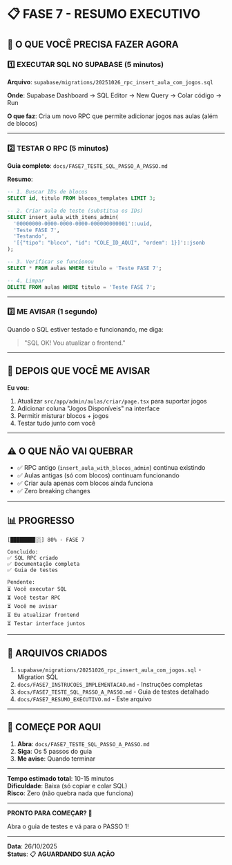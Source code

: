 # 📋 FASE 7 - RESUMO EXECUTIVO

## 🎯 O QUE VOCÊ PRECISA FAZER AGORA

### 1️⃣ **EXECUTAR SQL NO SUPABASE** (5 minutos)

**Arquivo**: `supabase/migrations/20251026_rpc_insert_aula_com_jogos.sql`

**Onde**: Supabase Dashboard → SQL Editor → New Query → Colar código → Run

**O que faz**: Cria um novo RPC que permite adicionar jogos nas aulas (além de blocos)

---

### 2️⃣ **TESTAR O RPC** (5 minutos)

**Guia completo**: `docs/FASE7_TESTE_SQL_PASSO_A_PASSO.md`

**Resumo**:
```sql
-- 1. Buscar IDs de blocos
SELECT id, titulo FROM blocos_templates LIMIT 3;

-- 2. Criar aula de teste (substitua os IDs)
SELECT insert_aula_with_itens_admin(
  '00000000-0000-0000-0000-000000000001'::uuid,
  'Teste FASE 7',
  'Testando',
  '[{"tipo": "bloco", "id": "COLE_ID_AQUI", "ordem": 1}]'::jsonb
);

-- 3. Verificar se funcionou
SELECT * FROM aulas WHERE titulo = 'Teste FASE 7';

-- 4. Limpar
DELETE FROM aulas WHERE titulo = 'Teste FASE 7';
```

---

### 3️⃣ **ME AVISAR** (1 segundo)

Quando o SQL estiver testado e funcionando, me diga:

> "SQL OK! Vou atualizar o frontend."

---

## 🔄 DEPOIS QUE VOCÊ ME AVISAR

**Eu vou:**
1. Atualizar `src/app/admin/aulas/criar/page.tsx` para suportar jogos
2. Adicionar coluna "Jogos Disponíveis" na interface
3. Permitir misturar blocos + jogos
4. Testar tudo junto com você

---

## ⚠️ O QUE NÃO VAI QUEBRAR

- ✅ RPC antigo (`insert_aula_with_blocos_admin`) continua existindo
- ✅ Aulas antigas (só com blocos) continuam funcionando
- ✅ Criar aula apenas com blocos ainda funciona
- ✅ Zero breaking changes

---

## 📊 PROGRESSO

```
[████████░░] 80% - FASE 7

Concluído:
✅ SQL RPC criado
✅ Documentação completa
✅ Guia de testes

Pendente:
⏳ Você executar SQL
⏳ Você testar RPC
⏳ Você me avisar
⏳ Eu atualizar frontend
⏳ Testar interface juntos
```

---

## 📁 ARQUIVOS CRIADOS

1. `supabase/migrations/20251026_rpc_insert_aula_com_jogos.sql` - Migration SQL
2. `docs/FASE7_INSTRUCOES_IMPLEMENTACAO.md` - Instruções completas
3. `docs/FASE7_TESTE_SQL_PASSO_A_PASSO.md` - Guia de testes detalhado
4. `docs/FASE7_RESUMO_EXECUTIVO.md` - Este arquivo

---

## 🚀 COMEÇE POR AQUI

1. **Abra**: `docs/FASE7_TESTE_SQL_PASSO_A_PASSO.md`
2. **Siga**: Os 5 passos do guia
3. **Me avise**: Quando terminar

---

**Tempo estimado total**: 10-15 minutos  
**Dificuldade**: Baixa (só copiar e colar SQL)  
**Risco**: Zero (não quebra nada que funciona)

---

**PRONTO PARA COMEÇAR? 🎯**

Abra o guia de testes e vá para o PASSO 1!

---

**Data**: 26/10/2025  
**Status**: 📋 **AGUARDANDO SUA AÇÃO**



